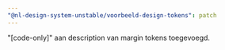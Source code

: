 ```yaml
---
"@nl-design-system-unstable/voorbeeld-design-tokens": patch
---
```


"[code-only]" aan description van margin tokens toegevoegd.
